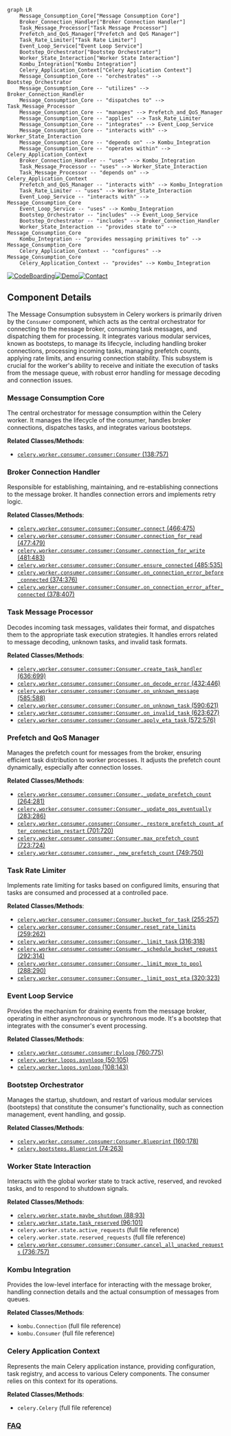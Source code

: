 ```mermaid
graph LR
    Message_Consumption_Core["Message Consumption Core"]
    Broker_Connection_Handler["Broker Connection Handler"]
    Task_Message_Processor["Task Message Processor"]
    Prefetch_and_QoS_Manager["Prefetch and QoS Manager"]
    Task_Rate_Limiter["Task Rate Limiter"]
    Event_Loop_Service["Event Loop Service"]
    Bootstep_Orchestrator["Bootstep Orchestrator"]
    Worker_State_Interaction["Worker State Interaction"]
    Kombu_Integration["Kombu Integration"]
    Celery_Application_Context["Celery Application Context"]
    Message_Consumption_Core -- "orchestrates" --> Bootstep_Orchestrator
    Message_Consumption_Core -- "utilizes" --> Broker_Connection_Handler
    Message_Consumption_Core -- "dispatches to" --> Task_Message_Processor
    Message_Consumption_Core -- "manages" --> Prefetch_and_QoS_Manager
    Message_Consumption_Core -- "applies" --> Task_Rate_Limiter
    Message_Consumption_Core -- "integrates" --> Event_Loop_Service
    Message_Consumption_Core -- "interacts with" --> Worker_State_Interaction
    Message_Consumption_Core -- "depends on" --> Kombu_Integration
    Message_Consumption_Core -- "operates within" --> Celery_Application_Context
    Broker_Connection_Handler -- "uses" --> Kombu_Integration
    Task_Message_Processor -- "uses" --> Worker_State_Interaction
    Task_Message_Processor -- "depends on" --> Celery_Application_Context
    Prefetch_and_QoS_Manager -- "interacts with" --> Kombu_Integration
    Task_Rate_Limiter -- "uses" --> Worker_State_Interaction
    Event_Loop_Service -- "interacts with" --> Message_Consumption_Core
    Event_Loop_Service -- "uses" --> Kombu_Integration
    Bootstep_Orchestrator -- "includes" --> Event_Loop_Service
    Bootstep_Orchestrator -- "includes" --> Broker_Connection_Handler
    Worker_State_Interaction -- "provides state to" --> Message_Consumption_Core
    Kombu_Integration -- "provides messaging primitives to" --> Message_Consumption_Core
    Celery_Application_Context -- "configures" --> Message_Consumption_Core
    Celery_Application_Context -- "provides" --> Kombu_Integration
```
[![CodeBoarding](https://img.shields.io/badge/Generated%20by-CodeBoarding-9cf?style=flat-square)](https://github.com/CodeBoarding/GeneratedOnBoardings)[![Demo](https://img.shields.io/badge/Try%20our-Demo-blue?style=flat-square)](https://www.codeboarding.org/demo)[![Contact](https://img.shields.io/badge/Contact%20us%20-%20contact@codeboarding.org-lightgrey?style=flat-square)](mailto:contact@codeboarding.org)

## Component Details

The Message Consumption subsystem in Celery workers is primarily driven by the `Consumer` component, which acts as the central orchestrator for connecting to the message broker, consuming task messages, and dispatching them for processing. It integrates various modular services, known as bootsteps, to manage its lifecycle, including handling broker connections, processing incoming tasks, managing prefetch counts, applying rate limits, and ensuring connection stability. This subsystem is crucial for the worker's ability to receive and initiate the execution of tasks from the message queue, with robust error handling for message decoding and connection issues.

### Message Consumption Core
The central orchestrator for message consumption within the Celery worker. It manages the lifecycle of the consumer, handles broker connections, dispatches tasks, and integrates various bootsteps.


**Related Classes/Methods**:

- <a href="https://github.com/celery/celery/blob/master/celery/worker/consumer/consumer.py#L138-L757" target="_blank" rel="noopener noreferrer">`celery.worker.consumer.consumer:Consumer` (138:757)</a>


### Broker Connection Handler
Responsible for establishing, maintaining, and re-establishing connections to the message broker. It handles connection errors and implements retry logic.


**Related Classes/Methods**:

- <a href="https://github.com/celery/celery/blob/master/celery/worker/consumer/consumer.py#L466-L475" target="_blank" rel="noopener noreferrer">`celery.worker.consumer.consumer:Consumer.connect` (466:475)</a>
- <a href="https://github.com/celery/celery/blob/master/celery/worker/consumer/consumer.py#L477-L479" target="_blank" rel="noopener noreferrer">`celery.worker.consumer.consumer:Consumer.connection_for_read` (477:479)</a>
- <a href="https://github.com/celery/celery/blob/master/celery/worker/consumer/consumer.py#L481-L483" target="_blank" rel="noopener noreferrer">`celery.worker.consumer.consumer:Consumer.connection_for_write` (481:483)</a>
- <a href="https://github.com/celery/celery/blob/master/celery/worker/consumer/consumer.py#L485-L535" target="_blank" rel="noopener noreferrer">`celery.worker.consumer.consumer:Consumer.ensure_connected` (485:535)</a>
- <a href="https://github.com/celery/celery/blob/master/celery/worker/consumer/consumer.py#L374-L376" target="_blank" rel="noopener noreferrer">`celery.worker.consumer.consumer:Consumer.on_connection_error_before_connected` (374:376)</a>
- <a href="https://github.com/celery/celery/blob/master/celery/worker/consumer/consumer.py#L378-L407" target="_blank" rel="noopener noreferrer">`celery.worker.consumer.consumer:Consumer.on_connection_error_after_connected` (378:407)</a>


### Task Message Processor
Decodes incoming task messages, validates their format, and dispatches them to the appropriate task execution strategies. It handles errors related to message decoding, unknown tasks, and invalid task formats.


**Related Classes/Methods**:

- <a href="https://github.com/celery/celery/blob/master/celery/worker/consumer/consumer.py#L636-L699" target="_blank" rel="noopener noreferrer">`celery.worker.consumer.consumer:Consumer.create_task_handler` (636:699)</a>
- <a href="https://github.com/celery/celery/blob/master/celery/worker/consumer/consumer.py#L432-L446" target="_blank" rel="noopener noreferrer">`celery.worker.consumer.consumer:Consumer.on_decode_error` (432:446)</a>
- <a href="https://github.com/celery/celery/blob/master/celery/worker/consumer/consumer.py#L585-L588" target="_blank" rel="noopener noreferrer">`celery.worker.consumer.consumer:Consumer.on_unknown_message` (585:588)</a>
- <a href="https://github.com/celery/celery/blob/master/celery/worker/consumer/consumer.py#L590-L621" target="_blank" rel="noopener noreferrer">`celery.worker.consumer.consumer:Consumer.on_unknown_task` (590:621)</a>
- <a href="https://github.com/celery/celery/blob/master/celery/worker/consumer/consumer.py#L623-L627" target="_blank" rel="noopener noreferrer">`celery.worker.consumer.consumer:Consumer.on_invalid_task` (623:627)</a>
- <a href="https://github.com/celery/celery/blob/master/celery/worker/consumer/consumer.py#L572-L576" target="_blank" rel="noopener noreferrer">`celery.worker.consumer.consumer:Consumer.apply_eta_task` (572:576)</a>


### Prefetch and QoS Manager
Manages the prefetch count for messages from the broker, ensuring efficient task distribution to worker processes. It adjusts the prefetch count dynamically, especially after connection losses.


**Related Classes/Methods**:

- <a href="https://github.com/celery/celery/blob/master/celery/worker/consumer/consumer.py#L264-L281" target="_blank" rel="noopener noreferrer">`celery.worker.consumer.consumer:Consumer._update_prefetch_count` (264:281)</a>
- <a href="https://github.com/celery/celery/blob/master/celery/worker/consumer/consumer.py#L283-L286" target="_blank" rel="noopener noreferrer">`celery.worker.consumer.consumer:Consumer._update_qos_eventually` (283:286)</a>
- <a href="https://github.com/celery/celery/blob/master/celery/worker/consumer/consumer.py#L701-L720" target="_blank" rel="noopener noreferrer">`celery.worker.consumer.consumer:Consumer._restore_prefetch_count_after_connection_restart` (701:720)</a>
- <a href="https://github.com/celery/celery/blob/master/celery/worker/consumer/consumer.py#L723-L724" target="_blank" rel="noopener noreferrer">`celery.worker.consumer.consumer:Consumer.max_prefetch_count` (723:724)</a>
- <a href="https://github.com/celery/celery/blob/master/celery/worker/consumer/consumer.py#L749-L750" target="_blank" rel="noopener noreferrer">`celery.worker.consumer.consumer._new_prefetch_count` (749:750)</a>


### Task Rate Limiter
Implements rate limiting for tasks based on configured limits, ensuring that tasks are consumed and processed at a controlled pace.


**Related Classes/Methods**:

- <a href="https://github.com/celery/celery/blob/master/celery/worker/consumer/consumer.py#L255-L257" target="_blank" rel="noopener noreferrer">`celery.worker.consumer.consumer:Consumer.bucket_for_task` (255:257)</a>
- <a href="https://github.com/celery/celery/blob/master/celery/worker/consumer/consumer.py#L259-L262" target="_blank" rel="noopener noreferrer">`celery.worker.consumer.consumer:Consumer.reset_rate_limits` (259:262)</a>
- <a href="https://github.com/celery/celery/blob/master/celery/worker/consumer/consumer.py#L316-L318" target="_blank" rel="noopener noreferrer">`celery.worker.consumer.consumer:Consumer._limit_task` (316:318)</a>
- <a href="https://github.com/celery/celery/blob/master/celery/worker/consumer/consumer.py#L292-L314" target="_blank" rel="noopener noreferrer">`celery.worker.consumer.consumer:Consumer._schedule_bucket_request` (292:314)</a>
- <a href="https://github.com/celery/celery/blob/master/celery/worker/consumer/consumer.py#L288-L290" target="_blank" rel="noopener noreferrer">`celery.worker.consumer.consumer:Consumer._limit_move_to_pool` (288:290)</a>
- <a href="https://github.com/celery/celery/blob/master/celery/worker/consumer/consumer.py#L320-L323" target="_blank" rel="noopener noreferrer">`celery.worker.consumer.consumer:Consumer._limit_post_eta` (320:323)</a>


### Event Loop Service
Provides the mechanism for draining events from the message broker, operating in either asynchronous or synchronous mode. It's a bootstep that integrates with the consumer's event processing.


**Related Classes/Methods**:

- <a href="https://github.com/celery/celery/blob/master/celery/worker/consumer/consumer.py#L760-L775" target="_blank" rel="noopener noreferrer">`celery.worker.consumer.consumer:Evloop` (760:775)</a>
- <a href="https://github.com/celery/celery/blob/master/celery/worker/loops.py#L50-L105" target="_blank" rel="noopener noreferrer">`celery.worker.loops.asynloop` (50:105)</a>
- <a href="https://github.com/celery/celery/blob/master/celery/worker/loops.py#L108-L143" target="_blank" rel="noopener noreferrer">`celery.worker.loops.synloop` (108:143)</a>


### Bootstep Orchestrator
Manages the startup, shutdown, and restart of various modular services (bootsteps) that constitute the consumer's functionality, such as connection management, event handling, and gossip.


**Related Classes/Methods**:

- <a href="https://github.com/celery/celery/blob/master/celery/worker/consumer/consumer.py#L160-L178" target="_blank" rel="noopener noreferrer">`celery.worker.consumer.consumer:Consumer.Blueprint` (160:178)</a>
- <a href="https://github.com/celery/celery/blob/master/celery/bootsteps.py#L74-L263" target="_blank" rel="noopener noreferrer">`celery.bootsteps.Blueprint` (74:263)</a>


### Worker State Interaction
Interacts with the global worker state to track active, reserved, and revoked tasks, and to respond to shutdown signals.


**Related Classes/Methods**:

- <a href="https://github.com/celery/celery/blob/master/celery/worker/state.py#L88-L93" target="_blank" rel="noopener noreferrer">`celery.worker.state.maybe_shutdown` (88:93)</a>
- <a href="https://github.com/celery/celery/blob/master/celery/worker/state.py#L96-L101" target="_blank" rel="noopener noreferrer">`celery.worker.state.task_reserved` (96:101)</a>
- `celery.worker.state.active_requests` (full file reference)
- `celery.worker.state.reserved_requests` (full file reference)
- <a href="https://github.com/celery/celery/blob/master/celery/worker/consumer/consumer.py#L736-L757" target="_blank" rel="noopener noreferrer">`celery.worker.consumer.consumer:Consumer.cancel_all_unacked_requests` (736:757)</a>


### Kombu Integration
Provides the low-level interface for interacting with the message broker, handling connection details and the actual consumption of messages from queues.


**Related Classes/Methods**:

- `kombu.Connection` (full file reference)
- `kombu.Consumer` (full file reference)


### Celery Application Context
Represents the main Celery application instance, providing configuration, task registry, and access to various Celery components. The consumer relies on this context for its operations.


**Related Classes/Methods**:

- `celery.Celery` (full file reference)




### [FAQ](https://github.com/CodeBoarding/GeneratedOnBoardings/tree/main?tab=readme-ov-file#faq)